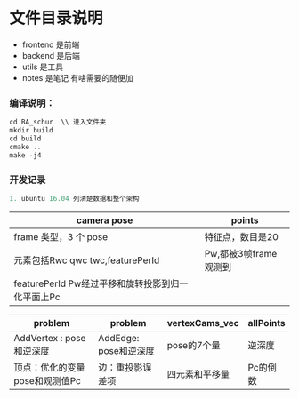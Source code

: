 # 文件目录说明
- frontend 是前端
- backend 是后端
- utils 是工具
- notes 是笔记
有啥需要的随便加

### 编译说明：

```c++
cd BA_schur  \\ 进入文件夹
mkdir build   
cd build
cmake ..
make -j4    
```

### 开发记录
```c++
1. ubuntu 16.04 列清楚数据和整个架构

```

| camera pose | points| 
|---|---| 
|  frame 类型，3 个 pose|特征点，数目是20|
|元素包括Rwc qwc twc,featurePerId|Pw,都被3帧frame观测到| 
|featurePerId Pw经过平移和旋转投影到归一化平面上Pc||
 


| problem  | problem|vertexCams_vec|allPoints|
|---|---|---|---|
|AddVertex : pose 和逆深度|AddEdge: pose和逆深度|pose的7个量|逆深度|
|顶点：优化的变量 pose和观测值Pc|边：重投影误差项|四元素和平移量|Pc的倒数|
